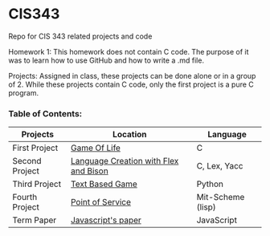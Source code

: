 # CIS343
Repo for CIS 343 related projects and code

Homework 1: This homework does not contain C code. The purpose of it was to learn how to use GitHub and how to write a .md file.

Projects: Assigned in class, these projects can be done alone or in a group of 2.
While these projects contain C code, only the first project is a pure C program.


### Table of Contents:

| Projects | Location | Language |
|----------|----------|----------|
| First Project | [Game Of Life](https://github.com/GionataB/CIS343/tree/master/GameOfLife)| C |
| Second Project| [Language Creation with Flex and Bison](https://github.com/GionataB/CIS343/tree/master/LanguageCreation)| C, Lex, Yacc |
| Third Project | [Text Based Game](https://github.com/GionataB/CIS343/tree/master/Zork)| Python |
| Fourth Project| [Point of Service](https://github.com/GionataB/CIS343/tree/master/POS)| Mit-Scheme (lisp) |
| Term Paper    | [Javascript's paper](https://github.com/GionataB/CIS343/tree/master/Paper)| JavaScript |
